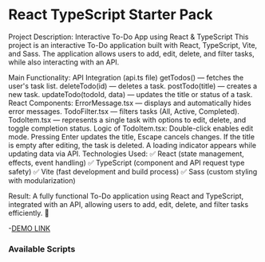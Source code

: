 # React TypeScript Starter Pack
Project Description: Interactive To-Do App using React & TypeScript
This project is an interactive To-Do application built with React, TypeScript, Vite, and Sass. The application allows users to add, edit, delete, and filter tasks, while also interacting with an API.

Main Functionality:
API Integration (api.ts file)
getTodos() — fetches the user's task list.
deleteTodo(id) — deletes a task.
postTodo(title) — creates a new task.
updateTodo(todoId, data) — updates the title or status of a task.
React Components:
ErrorMessage.tsx — displays and automatically hides error messages.
TodoFilter.tsx — filters tasks (All, Active, Completed).
TodoItem.tsx — represents a single task with options to edit, delete, and toggle completion status.
Logic of TodoItem.tsx:
Double-click enables edit mode.
Pressing Enter updates the title, Escape cancels changes.
If the title is empty after editing, the task is deleted.
A loading indicator appears while updating data via API.
Technologies Used:
✅ React (state management, effects, event handling)
✅ TypeScript (component and API request type safety)
✅ Vite (fast development and build process)
✅ Sass (custom styling with modularization)

Result:
A fully functional To-Do application using React and TypeScript, integrated with an API, allowing users to add, edit, delete, and filter tasks efficiently. 🚀

-[DEMO LINK](https://valentinwdev.github.io/to-do-app/)
### Available Scripts
